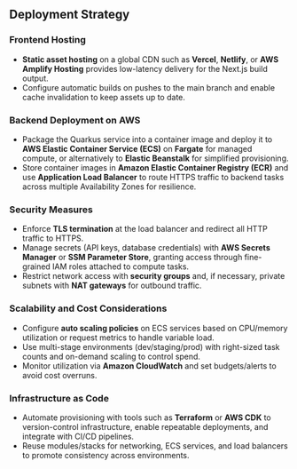 ## Deployment Strategy

### Frontend Hosting

- **Static asset hosting** on a global CDN such as **Vercel**, **Netlify**, or **AWS Amplify Hosting** provides low-latency delivery for the Next.js build output.
- Configure automatic builds on pushes to the main branch and enable cache invalidation to keep assets up to date.

### Backend Deployment on AWS

- Package the Quarkus service into a container image and deploy it to **AWS Elastic Container Service (ECS)** on **Fargate** for managed compute, or alternatively to **Elastic Beanstalk** for simplified provisioning.
- Store container images in **Amazon Elastic Container Registry (ECR)** and use **Application Load Balancer** to route HTTPS traffic to backend tasks across multiple Availability Zones for resilience.

### Security Measures

- Enforce **TLS termination** at the load balancer and redirect all HTTP traffic to HTTPS.
- Manage secrets (API keys, database credentials) with **AWS Secrets Manager** or **SSM Parameter Store**, granting access through fine-grained IAM roles attached to compute tasks.
- Restrict network access with **security groups** and, if necessary, private subnets with **NAT gateways** for outbound traffic.

### Scalability and Cost Considerations

- Configure **auto scaling policies** on ECS services based on CPU/memory utilization or request metrics to handle variable load.
- Use multi-stage environments (dev/staging/prod) with right-sized task counts and on-demand scaling to control spend.
- Monitor utilization via **Amazon CloudWatch** and set budgets/alerts to avoid cost overruns.

### Infrastructure as Code

- Automate provisioning with tools such as **Terraform** or **AWS CDK** to version-control infrastructure, enable repeatable deployments, and integrate with CI/CD pipelines.
- Reuse modules/stacks for networking, ECS services, and load balancers to promote consistency across environments.
